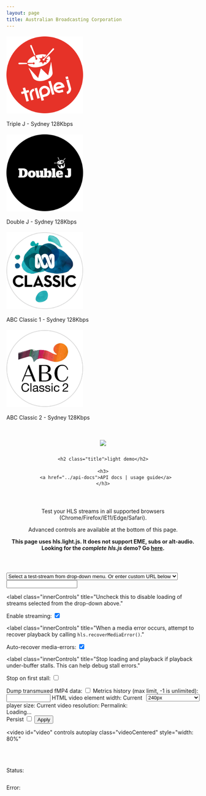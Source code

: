 ```yaml
---
layout: page
title: Australian Broadcasting Corporation
---
```


<script type="module" src="https://cdn.jsdelivr.net/npm/hls-video-element@0.0"></script>
<script type="module" src="../../../dist/index.js"></script>

<!--Sydney-->
<p align="left"><a href="https://mediaserviceslive.akamaized.net/hls/live/2038308/triplejnsw/masterhq.m3u8">
<img style="vertical-align:middle;margin:5px 0px 5px 0px" width="200" src="/assets/img/stations/triplej.png">
</a></p>

Triple J - Sydney 128Kbps

<media-controller>
  <hls-video
    slot="media"
    src="https://mediaserviceslive.akamaized.net/hls/live/2038308/triplejnsw/masterhq.m3u8"
  ></hls-video>
  <media-control-bar>
    <media-play-button></media-play-button>
    <media-live-button></media-live-button>
    <media-mute-button></media-mute-button>
    <media-volume-range></media-volume-range>
    <media-cast-button></media-cast-button>
    <media-airplay-button></media-airplay-button>
  </media-control-bar>
</media-controller>

<!--Sydney-->
<p align="left"><a href="https://mediaserviceslive.akamaized.net/hls/live/2038315/doublejnsw/masterhq.m3u8">
<img style="vertical-align:middle;margin:5px 0px 5px 0px" width="200" src="/assets/img/stations/doublej.png">
</a></p>

Double J - Sydney 128Kbps

<media-controller>
  <hls-video
    slot="media"
    src="https://mediaserviceslive.akamaized.net/hls/live/2038315/doublejnsw/masterhq.m3u8"
  ></hls-video>
  <media-control-bar>
    <media-play-button></media-play-button>
    <media-time-display></media-time-display>
    <media-mute-button></media-mute-button>
    <media-volume-range></media-volume-range>
    <media-cast-button></media-cast-button>
    <media-airplay-button></media-airplay-button>
  </media-control-bar>
</media-controller>

<!--Sydney-->
<p align="left"><a href="https://mediaserviceslive.akamaized.net/hls/live/2038316/classicfmnsw/masterhq.m3u8">
<img style="vertical-align:middle;margin:5px 0px 5px 0px" width="200" src="/assets/img/stations/abcclassic1.png">
</a></p>

ABC Classic 1 - Sydney 128Kbps

<media-controller>
  <hls-video
    slot="media"
    src="https://mediaserviceslive.akamaized.net/hls/live/2038316/classicfmnsw/masterhq.m3u8"
  ></hls-video>
  <media-control-bar>
    <media-play-button></media-play-button>
    <media-live-button></media-live-button>
    <media-mute-button></media-mute-button>
    <media-volume-range></media-volume-range>
    <media-cast-button></media-cast-button>
    <media-airplay-button></media-airplay-button>
  </media-control-bar>
</media-controller>


<!--Sydney-->
<p align="left"><a href="https://mediaserviceslive.akamaized.net/hls/live/2038317/classic2/masterhq.m3u8">
<img style="vertical-align:middle;margin:5px 0px 5px 0px" width="200" src="/assets/img/stations/abcclassic2.png">
</a></p>

ABC Classic 2 - Sydney 128Kbps

<media-controller>
  <hls-video
    slot="media"
    src="https://mediaserviceslive.akamaized.net/hls/live/2038317/classic2/masterhq.m3u8"
  ></hls-video>
  <media-control-bar>
    <media-play-button></media-play-button>
    <media-live-button></media-live-button>
    <media-mute-button></media-mute-button>
    <media-volume-range></media-volume-range>
    <media-cast-button></media-cast-button>
    <media-airplay-button></media-airplay-button>
  </media-control-bar>
</media-controller>

<!------------------------------------------->
<!--SCRIPTS-->
<!------------------------------------------->


<div class="header-container">
  <header class="wrapper clearfix">
    <h1>
      <a target="_blank" href="https://github.com/video-dev/hls.js">
        <img
          src="https://cloud.githubusercontent.com/assets/616833/19739063/e10be95a-9bb9-11e6-8100-2896f8500138.png"
        />
      </a>
    </h1>

    <h2 class="title">light demo</h2>

    <h3>
      <a href="../api-docs">API docs | usage guide</a>
    </h3>
  </header>
</div>

<div class="main-container">
  <header>
    <p>
      Test your HLS streams in all supported browsers
      (Chrome/Firefox/IE11/Edge/Safari).
    </p>
    <p>Advanced controls are available at the bottom of this page.</p>
    <p>
      <b
        >This page uses hls.light.js. It does not support EME, subs or
        alt-audio. Looking for the <i>complete hls.js</i> demo? Go
        <a href=".">here</a>.</b
      ><br />
    </p>
  </header>
  <div id="controls">
    <div class="demo-controls-wrapper">
      <select id="streamSelect" class="innerControls">
        <option value="" selected>
          Select a test-stream from drop-down menu. Or enter custom URL
          below
        </option>
      </select>

<input id="streamURL" class="innerControls" type="text" value="" />

<label
  class="innerControls"
  title="Uncheck this to disable loading of streams selected from the drop-down above."
>
  Enable streaming:
  <input id="enableStreaming" type="checkbox" checked />
</label>

<label
  class="innerControls"
  title="When a media error occurs, attempt to recover playback by calling `hls.recoverMediaError()`."
>
  Auto-recover media-errors:
  <input id="autoRecoverError" type="checkbox" checked />
</label>

<label
  class="innerControls"
  title="Stop loading and playback if playback under-buffer stalls. This can help debug stall errors."
>
  Stop on first stall:
  <input id="stopOnStall" type="checkbox" unchecked />
</label>

<label class="innerControls">
  Dump transmuxed fMP4 data:
  <input id="dumpfMP4" type="checkbox" unchecked />
</label>

<label class="innerControls">
  Metrics history (max limit, -1 is unlimited):
  <input id="limitMetrics" style="width: 8em" type="number" />
</label>

<label class="innerControls">
  HTML video element width:
  <select id="videoSize" style="float: right">
    <option value="240px">240px</option>
    <option value="426px">426px</option>
    <option value="640px">640px</option>
    <option value="720px">720px</option>
    <option value="854px">854px</option>
    <option value="1280px">1280px</option>
    <option value="1920px">1920px</option>
    <option value="80%">Responsive (80%)</option>
    <option value="100%">Responsive (100%)</option>
  </select>
</label>

<label class="innerControls">
  Current player size:
  <span id="currentSize"></span>
</label>
<label class="innerControls">
  Current video resolution:
  <span id="currentResolution"></span>
</label>

<label class="innerControls permalink">
  Permalink:&nbsp;&nbsp;<span id="StreamPermalink"></span>
</label>
</div>

<div class="config-editor-wrapper">
<div class="config-editor-container">
  <div id="config-editor">Loading...</div>
</div>
<div class="config-editor-commands">
  <label for="config-persistence">
    Persist
    <input
      name="config-persistence"
      id="config-persistence"
      type="checkbox"
    />
  </label>
  <button name="config-apply" onclick="applyConfigEditorValue()">
    Apply
  </button>
</div>
</div>
</div>

<video
id="video"
controls
autoplay
class="videoCentered"
style="width: 80%"
></video>
<br />
<canvas
id="bufferedCanvas"
width="720"
height="15"
class="videoCentered"
onclick="onClickBufferedRange(event);"
style="height: fit-content"
></canvas>
<br />
<br />
<label class="center">Status:</label>
<pre id="statusOut" class="center" style="white-space: pre-wrap"></pre>

<label class="center">Error:</label>
<pre id="errorOut" class="center" style="white-space: pre-wrap"></pre>

<div
class="center"
style="text-align: center; display: none"
id="toggleButtons"
>
<button
  type="button"
  class="btn btn-sm demo-tab-btn"
  data-tab="playbackControlTab"
  onclick="toggleTabClick(this);"
>
  Playback
</button>
<button
  type="button"
  class="btn btn-sm demo-tab-btn"
  data-tab="timelineTab"
  onclick="toggleTabClick(this);"
>
  Timeline
</button>
<button
  type="button"
  class="btn btn-sm demo-tab-btn"
  data-tab="qualityLevelControlTab"
  onclick="toggleTabClick(this);"
>
  Quality-levels
</button>
<button
  type="button"
  class="btn btn-sm demo-tab-btn"
  data-tab="audioTrackControlTab"
  onclick="toggleTabClick(this);"
>
  Audio-tracks
</button>
<button
  type="button"
  class="btn btn-sm demo-tab-btn"
  data-tab="metricsDisplayTab"
  onclick="toggleTabClick(this); showMetrics();"
>
  Real-time metrics
</button>
<button
  type="button"
  class="btn btn-sm demo-tab-btn"
  data-tab="statsDisplayTab"
  onclick="toggleTabClick(this);"
>
  Buffer &amp; Statistics
</button>
</div>

<div
class="center demo-tab"
id="playbackControlTab"
style="display: none"
>
<br />
<center>
  <p>
    <span>
      <button
        type="button"
        class="btn btn-sm btn-info"
        title="video.play()"
        onclick="$['#video'](0).play()"
      >
        Play
      </button>
      <button
        type="button"
        class="btn btn-sm btn-info"
        title="video.pause()"
        onclick="$['#video'](0).pause()"
      >
        Pause
      </button>
    </span>
    <span>
      <button
        type="button"
        class="btn btn-sm btn-info"
        title="video.playbackRate = text input"
        onclick="$['#video'](0).defaultPlaybackRate=$['#video'](0).playbackRate=$('#playback_rate').val();"
      >
        Playback rate
      </button>
      <input
        type="number"
        value="1"
        id="playback_rate"
        size="8"
        style="width: 3em"
        onkeydown="if(window.event.keyCode=='13'){$['#video'](0).defaultPlaybackRate=$['#video'](0).playbackRate=$('#playback_rate').val();}"
      />
    </span>
    <span>
      <button
        type="button"
        class="btn btn-sm btn-info"
        title="video.currentTime -= 10"
        onclick="$['#video'](0).currentTime-=10"
      >
        - 10 s
      </button>
      <button
        type="button"
        class="btn btn-sm btn-info"
        title="video.currentTime += 10"
        onclick="$['#video'](0).currentTime+=10"
      >
        + 10 s
      </button>
    </span>
    <span>
      <button
        type="button"
        class="btn btn-sm btn-info"
        title="video.currentTime = text input"
        onclick="$['#video'](0).currentTime=$('#seek_pos').val();"
      >
        Seek to
      </button>
      <input
        type="number"
        id="seek_pos"
        size="8"
        style="width: 7em"
        onkeydown="if(window.event.keyCode=='13'){$['#video'](0).currentTime=$('#seek_pos').val();}"
      />
    </span>
  </p>
  <p>
    <span>
      <button
        type="button"
        class="btn btn-xs btn-warning"
        title="hls.startLoad()"
        onclick="hls.startLoad()"
      >
        Start loading
      </button>
      <button
        type="button"
        class="btn btn-xs btn-warning"
        title="hls.stopLoad()"
        onclick="hls.stopLoad()"
      >
        Stop loading
      </button>
    </span>
    <span>
      <button
        type="button"
        class="btn btn-xs btn-warning"
        title="hls.attachMedia(video)"
        onclick="hls.attachMedia($['#video'](0))"
      >
        Attach media
      </button>
      <button
        type="button"
        class="btn btn-xs btn-warning"
        title="hls.detachMedia()"
        onclick="hls.detachMedia()"
      >
        Detach media
      </button>
    </span>
  </p>
  <p>
    <span>
      <button
        type="button"
        class="btn btn-xs btn-warning"
        title="hls.recoverMediaError()"
        onclick="hls.recoverMediaError()"
      >
        Recover media-error
      </button>
      <button
        type="button"
        class="btn btn-xs btn-warning"
        title="hls.swapAudioCodec()"
        onclick="hls.swapAudioCodec()"
      >
        Swap audio codec
      </button>
    </span>
  </p>
  <p>
    <span>
      <button
        type="button"
        class="btn btn-xs btn-default"
        onclick="$['#streamSelect'](0).selectedIndex++;$('#streamSelect').change()"
      >
        Next video
      </button>
      <button
        type="button"
        class="btn btn-xs btn-default btn-dump"
        title="Save dumped audio mp4 appends"
        onclick="createfMP4('audio');"
      >
        Create audio-fmp4
      </button>
      <button
        type="button"
        class="btn btn-xs btn-default btn-dump"
        title="Save dumped video mp4 appends"
        onclick="createfMP4('video')"
      >
        Create video-fmp4
      </button>
    </span>
  </p>
</center>
</div>

<div
class="center demo-tab demo-timeline-chart-container"
id="timelineTab"
style="display: none"
>
<canvas id="timeline-chart"></canvas>
</div>

<div
class="center demo-tab"
id="qualityLevelControlTab"
style="display: none"
>
<center>
  <table>
    <tr>
      <td>
        <p>Currently played level:</p>
      </td>
      <td>
        <div id="currentLevelControl" style="display: inline"></div>
      </td>
    </tr>
    <tr>
      <td>
        <p>Next level loaded:</p>
      </td>
      <td>
        <div id="nextLevelControl" style="display: inline"></div>
      </td>
    </tr>
    <tr>
      <td>
        <p>Currently loaded level:</p>
      </td>
      <td>
        <div id="loadLevelControl" style="display: inline"></div>
      </td>
    </tr>
    <tr>
      <td>
        <p>Cap-limit level (maximum):</p>
      </td>
      <td>
        <div id="levelCappingControl" style="display: inline"></div>
      </td>
    </tr>
  </table>
</center>
</div>

<div
class="center demo-tab"
id="audioTrackControlTab"
style="display: none"
>
<table>
  <tr>
    <td>Current audio-track:</td>
    <td><div id="audioTrackControl" style="display: inline"></div></td>
  </tr>
  <tr>
    <td>Language / Name:</td>
    <td>
      <div id="audioTrackLabel" style="display: inline">
        None selected
      </div>
    </td>
  </tr>
</table>
</div>

<div class="center demo-tab" id="metricsDisplayTab" style="display: none">
<br />
<div id="metricsButton">
  <button
    type="button"
    class="btn btn-xs btn-info"
    onclick="$('#metricsButtonWindow').toggle();$('#metricsButtonFixed').toggle();windowSliding=!windowSliding; refreshCanvas()"
  >
    toggle sliding/fixed window</button
  ><br />
  <div id="metricsButtonWindow">
    <button
      type="button"
      class="btn btn-xs btn-info"
      onclick="timeRangeSetSliding(0)"
    >
      window ALL
    </button>
    <button
      type="button"
      class="btn btn-xs btn-info"
      onclick="timeRangeSetSliding(2000)"
    >
      2s
    </button>
    <button
      type="button"
      class="btn btn-xs btn-info"
      onclick="timeRangeSetSliding(5000)"
    >
      5s
    </button>
    <button
      type="button"
      class="btn btn-xs btn-info"
      onclick="timeRangeSetSliding(10000)"
    >
      10s
    </button>
    <button
      type="button"
      class="btn btn-xs btn-info"
      onclick="timeRangeSetSliding(20000)"
    >
      20s
    </button>
    <button
      type="button"
      class="btn btn-xs btn-info"
      onclick="timeRangeSetSliding(30000)"
    >
      30s
    </button>
    <button
      type="button"
      class="btn btn-xs btn-info"
      onclick="timeRangeSetSliding(60000)"
    >
      60s
    </button>
    <button
      type="button"
      class="btn btn-xs btn-info"
      onclick="timeRangeSetSliding(120000)"
    >
      120s</button
    ><br />
    <button
      type="button"
      class="btn btn-xs btn-info"
      onclick="timeRangeZoomIn()"
    >
      Window Zoom In
    </button>
    <button
      type="button"
      class="btn btn-xs btn-info"
      onclick="timeRangeZoomOut()"
    >
      Window Zoom Out</button
    ><br />
    <button
      type="button"
      class="btn btn-xs btn-info"
      onclick="timeRangeSlideLeft()"
    >
      <<< Window Slide
    </button>
    <button
      type="button"
      class="btn btn-xs btn-info"
      onclick="timeRangeSlideRight()"
    >
      Window Slide >>></button
    ><br />
  </div>
  <div id="metricsButtonFixed">
    <button
      type="button"
      class="btn btn-xs btn-info"
      onclick="windowStart=$('#windowStart').val()"
    >
      fixed window start(ms)
    </button>
    <input
      type="text"
      id="windowStart"
      defaultValue="0"
      size="8"
      onkeydown="if(window.event.keyCode=='13'){windowStart=$('#windowStart').val();}"
    />
    <button
      type="button"
      class="btn btn-xs btn-info"
      onclick="windowEnd=$('#windowEnd').val()"
    >
      fixed window end(ms)
    </button>
    <input
      type="text"
      id="windowEnd"
      defaultValue="10000"
      size="8"
      onkeydown="if(window.event.keyCode=='13'){windowEnd=$('#windowEnd').val();}"
    /><br />
  </div>
  <button
    type="button"
    class="btn btn-xs btn-success"
    onclick="goToMetrics()"
    style="font-size: 18px"
  >
    metrics link
  </button>
  <button
    type="button"
    class="btn btn-xs btn-success"
    onclick="goToMetricsPermaLink()"
    style="font-size: 18px"
  >
    metrics permalink
  </button>
  <button
    type="button"
    class="btn btn-xs btn-success"
    onclick="copyMetricsToClipBoard()"
    style="font-size: 18px"
  >
    copy metrics to clipboard
  </button>
  <canvas
    id="bufferTimerange_c"
    width="640"
    height="100"
    style="border: 1px solid #000000"
    onmousedown="timeRangeCanvasonMouseDown(event)"
    onmousemove="timeRangeCanvasonMouseMove(event)"
    onmouseup="timeRangeCanvasonMouseUp(event)"
    onmouseout="timeRangeCanvasonMouseOut(event);"
  ></canvas>
  <canvas
    id="bitrateTimerange_c"
    width="640"
    height="115"
    style="border: 1px solid #000000"
  ></canvas>
  <canvas
    id="bufferWindow_c"
    width="640"
    height="100"
    style="border: 1px solid #000000"
    onmousemove="windowCanvasonMouseMove(event);"
  ></canvas>
  <canvas
    id="videoEvent_c"
    width="640"
    height="15"
    style="border: 1px solid #000000"
  ></canvas>
  <canvas
    id="loadEvent_c"
    width="640"
    height="15"
    style="border: 1px solid #000000"
  ></canvas
  ><br />
</div>
</div>

<div class="center demo-tab" id="statsDisplayTab" style="display: none">
<br />
<label>Buffer state:</label>
<pre id="bufferedOut"></pre>
<label>General stats:</label>
<pre id="statisticsOut"></pre>
</div>
</div>

<footer><br /><br /><br /><br /><br /><br /></footer>

<!-- Demo page required libs -->
<script src="canvas.js"></script>
<script src="metrics.js"></script>

<!-- demo build -->
<script src="../dist/hls.light.js"></script>
<script src="../dist/hls-demo.js"></script>
